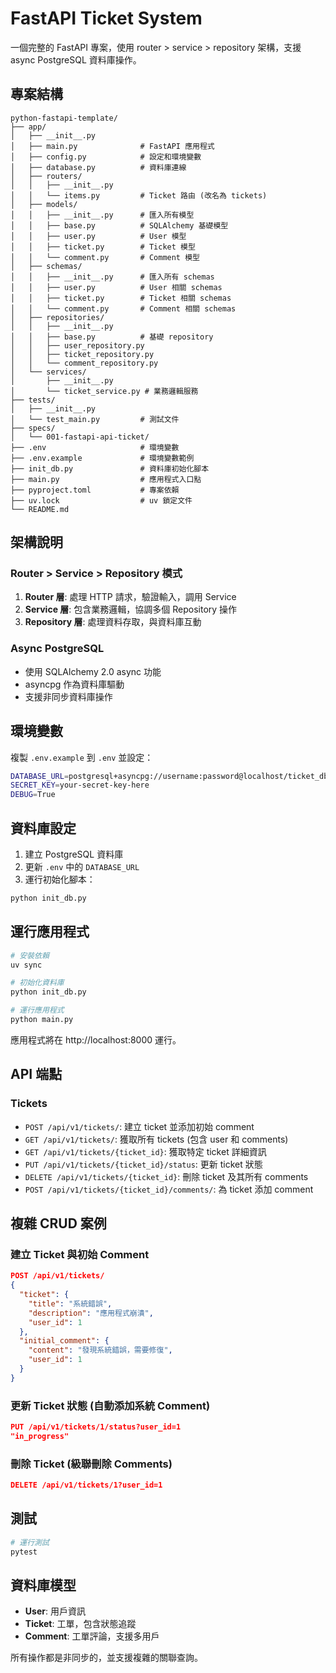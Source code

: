 # FastAPI Ticket System

一個完整的 FastAPI 專案，使用 router > service > repository 架構，支援 async PostgreSQL 資料庫操作。

## 專案結構

```
python-fastapi-template/
├── app/
│   ├── __init__.py
│   ├── main.py              # FastAPI 應用程式
│   ├── config.py            # 設定和環境變數
│   ├── database.py          # 資料庫連線
│   ├── routers/
│   │   ├── __init__.py
│   │   └── items.py         # Ticket 路由 (改名為 tickets)
│   ├── models/
│   │   ├── __init__.py      # 匯入所有模型
│   │   ├── base.py          # SQLAlchemy 基礎模型
│   │   ├── user.py          # User 模型
│   │   ├── ticket.py        # Ticket 模型
│   │   └── comment.py       # Comment 模型
│   ├── schemas/
│   │   ├── __init__.py      # 匯入所有 schemas
│   │   ├── user.py          # User 相關 schemas
│   │   ├── ticket.py        # Ticket 相關 schemas
│   │   └── comment.py       # Comment 相關 schemas
│   ├── repositories/
│   │   ├── __init__.py
│   │   ├── base.py          # 基礎 repository
│   │   ├── user_repository.py
│   │   ├── ticket_repository.py
│   │   └── comment_repository.py
│   └── services/
│       ├── __init__.py
│       └── ticket_service.py # 業務邏輯服務
├── tests/
│   ├── __init__.py
│   └── test_main.py         # 測試文件
├── specs/
│   └── 001-fastapi-api-ticket/
├── .env                     # 環境變數
├── .env.example             # 環境變數範例
├── init_db.py               # 資料庫初始化腳本
├── main.py                  # 應用程式入口點
├── pyproject.toml           # 專案依賴
├── uv.lock                  # uv 鎖定文件
└── README.md
```

## 架構說明

### Router > Service > Repository 模式

1. **Router 層**: 處理 HTTP 請求，驗證輸入，調用 Service
2. **Service 層**: 包含業務邏輯，協調多個 Repository 操作
3. **Repository 層**: 處理資料存取，與資料庫互動

### Async PostgreSQL

- 使用 SQLAlchemy 2.0 async 功能
- asyncpg 作為資料庫驅動
- 支援非同步資料庫操作

## 環境變數

複製 `.env.example` 到 `.env` 並設定：

```bash
DATABASE_URL=postgresql+asyncpg://username:password@localhost/ticket_db
SECRET_KEY=your-secret-key-here
DEBUG=True
```

## 資料庫設定

1. 建立 PostgreSQL 資料庫
2. 更新 `.env` 中的 `DATABASE_URL`
3. 運行初始化腳本：

```bash
python init_db.py
```

## 運行應用程式

```bash
# 安裝依賴
uv sync

# 初始化資料庫
python init_db.py

# 運行應用程式
python main.py
```

應用程式將在 http://localhost:8000 運行。

## API 端點

### Tickets

- `POST /api/v1/tickets/`: 建立 ticket 並添加初始 comment
- `GET /api/v1/tickets/`: 獲取所有 tickets (包含 user 和 comments)
- `GET /api/v1/tickets/{ticket_id}`: 獲取特定 ticket 詳細資訊
- `PUT /api/v1/tickets/{ticket_id}/status`: 更新 ticket 狀態
- `DELETE /api/v1/tickets/{ticket_id}`: 刪除 ticket 及其所有 comments
- `POST /api/v1/tickets/{ticket_id}/comments/`: 為 ticket 添加 comment

## 複雜 CRUD 案例

### 建立 Ticket 與初始 Comment
```json
POST /api/v1/tickets/
{
  "ticket": {
    "title": "系統錯誤",
    "description": "應用程式崩潰",
    "user_id": 1
  },
  "initial_comment": {
    "content": "發現系統錯誤，需要修復",
    "user_id": 1
  }
}
```

### 更新 Ticket 狀態 (自動添加系統 Comment)
```json
PUT /api/v1/tickets/1/status?user_id=1
"in_progress"
```

### 刪除 Ticket (級聯刪除 Comments)
```json
DELETE /api/v1/tickets/1?user_id=1
```

## 測試

```bash
# 運行測試
pytest
```

## 資料庫模型

- **User**: 用戶資訊
- **Ticket**: 工單，包含狀態追蹤
- **Comment**: 工單評論，支援多用戶

所有操作都是非同步的，並支援複雜的關聯查詢。
